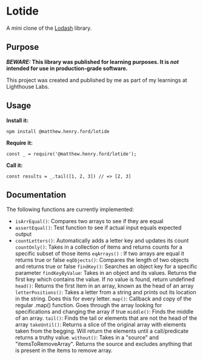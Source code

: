 # Lotide

A mini clone of the [Lodash](https://lodash.com) library.

## Purpose

**_BEWARE:_ This library was published for learning purposes. It is _not_ intended for use in production-grade software.**

This project was created and published by me as part of my learnings at Lighthouse Labs. 

## Usage

**Install it:**

`npm install @matthew.henry.ford/lotide`

**Require it:**

`const _ = require('@matthew.henry.ford/lotide');`

**Call it:**

`const results = _.tail([1, 2, 3]) // => [2, 3]`

## Documentation

The following functions are currently implemented:

* `isArrEqual()`: Compares two arrays to see if they are equal
* `assertEqual()`: Test function to see if actual input equals expected output 
* `countLetters()`: Automatically adds a letter key and updates its count
`countOnly()`: Takes in a collection of items and returns counts for a specific subset of those items
`eqArrays()` : If two arrays are equal it returns true or false
`eqObjects()`: Compares the length of two objects and returns true or false
`findKey()`: Searches an object key for a specific parameter
`findKeyByValue`: Takes in an object and its values. Returns the first key which contains the value. If no value is found, return undefined
`head()`: Returns the first item in an array, known as the head of an array
`letterPositions()`: Takes a letter from a string and prints out its location in the string. Does this for every letter. 
`map()`: Callback and copy of the regular .map() function. Goes through the array looking for specifications and changing the array if true
`middle()`: Finds the middle of an array.
`tail()`: Finds the tail or elements that are not the head of the array
`takeUntil()`: Returns a slice of the original array with elements taken from the begging. Will return the elements until a call/predicate returns a truthy value. 
`without()`: Takes in a "source" and "itemsToRemoveArray". Returns the source and excludes anything that is present in the items to remove array. 